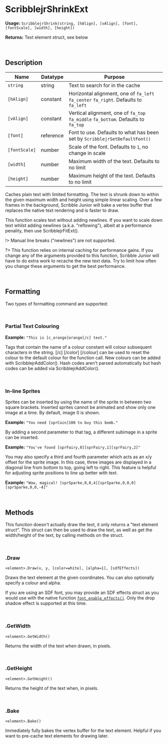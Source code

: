 # ScribblejrShrinkExt

**Usage:** `ScribblejrShrink(string, [hAlign], [vAlign], [font], [fontScale], [width], [height])`

**Returns:** Text element struct, see below

&nbsp;

## Description

|Name         |Datatype |Purpose                                                                             |
|-------------|---------|------------------------------------------------------------------------------------|
|`string`     |string   |Text to search for in the cache                                                     |
|`[hAlign]`   |constant |Horizontal alignment, one of `fa_left` `fa_center` `fa_right`. Defaults to `fa_left`|
|`[vAlign]`   |constant |Vertical alignment, one of `fa_top` `fa_middle` `fa_bottom`. Defaults to `fa_top`   |
|`[font]`     |reference|Font to use. Defaults to what has been set by `ScribblejrSetDefaultFont()`          |
|`[fontScale]`|number   |Scale of the font. Defaults to `1`, no change in scale                              |
|`[width]`    |number   |Maximum width of the text. Defaults to no limit                                     |
|`[height]`   |number   |Maximum height of the text. Defaults to no limit                                    |

Caches plain text with limited formatting. The text is shrunk down to within the given maximum width and height using simple linear scaling. Over a few frames in the background, Scribble Junior will bake a vertex buffer that replaces the native text rendering and is faster to draw.

This function scales text without adding newlines. If you want to scale down text whilst adding newlines (a.k.a. "reflowing"), albeit at a performance penality, then use ScribblejrFitExt().

!> Manual line breaks ("newlines") are not supported.

?> This function relies on internal caching for performance gains. If you change any of the arguments provided to this function, Scribble Junior will have to do extra work to recache the new text data. Try to limit how often you change these arguments to get the best performance.

&nbsp;

## Formatting

Two types of formatting command are supported:

&nbsp;

### Partial Text Colouring

**Example:** `"This is [c_orange]orange[/c] text."`

Tags that contain the name of a colour constant will colour subsequent characters in the string. [/c] [/color] [/colour] can be used to reset the colour to the default colour for the function call. New colours can be added with ScribblejrAddColor(). Hash codes aren't parsed automatically but hash codes can be added via ScribblejrAddColor().

&nbsp;

### In-line Sprites

Sprites can be inserted by using the name of the sprite in between two square brackets. Inserted sprites cannot be animated and show only one image at a time. By default, image 0 is shown.
    
**Example:** `"You need [sprCoin]100 to buy this bomb."`

By adding a second parameter to that tag, a different subimage in a sprite can be inserted.

**Example:** `"You've found [sprFairy,0][sprFairy,1][sprFairy,2]"`

You may also specify a third and fourth parameter which acts as an x/y offset for the sprite image. In this case, three images are displayed in a diagonal line from bottom to top, going left to right. This feature is helpful for adjusting sprite positions to line up better with text.

**Example:** `"Wow, magical! [sprSparke,0,0,4][sprSparke,0,0,0][sprSparke,0,0,-4]"`

&nbsp;

## Methods

This function doesn't actually draw the text, it only returns a "text element struct". This struct can then be used to draw the text, as well as get the width/height of the text, by calling methods on the struct.

&nbsp;

### .Draw

`<element>.Draw(x, y, [color=white], [alpha=1], [sdfEffects])`

Draws the text element at the given coordinates. You can also optionally specify a colour and alpha.

If you are using an SDF font, you may provide an SDF effects struct as you would use with the native function [`font_enable_effects()`](https://manual.gamemaker.io/monthly/en/GameMaker_Language/GML_Reference/Asset_Management/Fonts/font_enable_effects.htm). Only the drop shadow effect is supported at this time.

&nbsp;

### .GetWidth

`<element>.GetWidth()`

Returns the width of the text when drawn, in pixels.

&nbsp;

### .GetHeight

`<element>.GetHeight()`

Returns the height of the text when, in pixels.

&nbsp;

### .Bake

`<element>.Bake()`

Immediately fully bakes the vertex buffer for the text element. Helpful if you want to pre-cache text elements for drawing later.